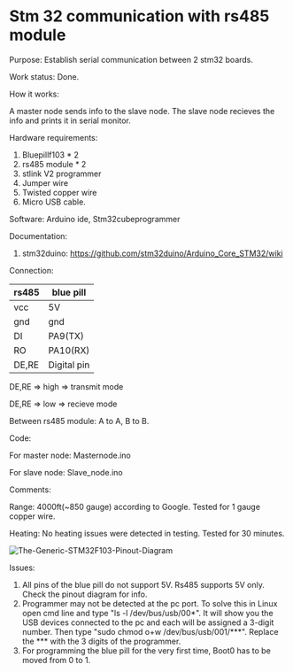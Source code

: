 
# Stm 32 communication with rs485 module

Purpose: Establish serial communication between 2 stm32 boards.

Work status: Done.

How it works:

A master node sends info to the slave node. The slave node recieves the info and prints it in serial monitor. 

Hardware requirements:
1. Bluepillf103 * 2
2. rs485 module * 2
3. stlink V2 programmer
4. Jumper wire
5. Twisted copper wire
6. Micro USB cable.

Software: Arduino ide, Stm32cubeprogrammer 

Documentation: 

1. stm32duino: https://github.com/stm32duino/Arduino_Core_STM32/wiki

Connection:

| rs485  | blue pill   |
|--------|-------------|
| vcc    | 5V          |
| gnd    | gnd         |
| DI     | PA9(TX)     |
| RO     | PA10(RX)    |
| DE,RE  | Digital pin |

DE,RE => high => transmit mode

DE,RE => low => recieve mode

Between rs485 module: A to A, B to B.

Code: 

For master node: Masternode.ino

For slave node: Slave_node.ino

Comments:

Range: 4000ft(~850 gauge) according to Google. Tested for 1 gauge copper wire.

Heating: No heating issues were detected in testing. Tested for 30 minutes.

![The-Generic-STM32F103-Pinout-Diagram](https://github.com/trs4053/stm32_rs485/assets/102474740/d3178e46-b70b-4e11-b6b6-ca5eedf3a0ca)


Issues: 
1. All pins of the blue pill do not support 5V. Rs485 supports 5V only. Check the pinout diagram for info.
2. Programmer may not be detected at the pc port. To solve this in Linux open cmd line and type "ls -l /dev/bus/usb/00*". It will show you the USB devices connected to the pc and each will be assigned a 3-digit number. Then type "sudo chmod o+w /dev/bus/usb/001/***". Replace the *** with the 3 digits of the programmer.
4. For programming the blue pill for the very first time, Boot0 has to be moved from 0 to 1.




